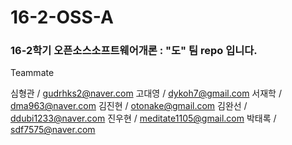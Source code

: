 # 16-2-OSS-A

### 16-2학기 오픈소스소프트웨어개론 : "도" 팀 repo 입니다.

Teammate

 심형관 / gudrhks2@naver.com
 고대영 / dykoh7@gmail.com
 서재학 / dma963@naver.com
 김진현 / otonake@gmail.com
 김완선 / ddubi1233@naver.com
 진우현 / meditate1105@gmail.com
 박태록 / sdf7575@naver.com
